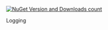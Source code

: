 [![NuGet Version and Downloads count](https://buildstats.info/nuget/TJC.Logging)](https://www.nuget.org/packages/TJC.Logging)

Logging
